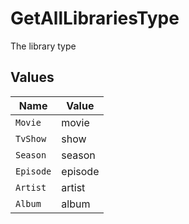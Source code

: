 # GetAllLibrariesType

The library type


## Values

| Name      | Value     |
| --------- | --------- |
| `Movie`   | movie     |
| `TvShow`  | show      |
| `Season`  | season    |
| `Episode` | episode   |
| `Artist`  | artist    |
| `Album`   | album     |